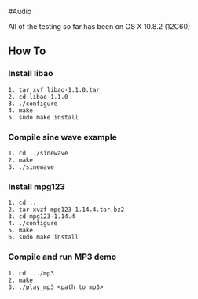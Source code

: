 #Audio

All of the testing so far has been on OS X 10.8.2 (12C60)
 

## How To


### Install libao

    1. tar xvf libao-1.1.0.tar
    2. cd libao-1.1.0
    3. ./configure
    4. make
    5. sudo make install

### Compile sine wave example 
    1. cd ../sinewave
    2. make
    3. ./sinewave


### Install mpg123
	1. cd ..
	2. tar xvzf mpg123-1.14.4.tar.bz2
	3. cd mpg123-1.14.4
	4. ./configure
	5. make
	6. sudo make install

### Compile and run MP3 demo
	1. cd  ../mp3
	2. make
	3. ./play_mp3 <path to mp3>
	
